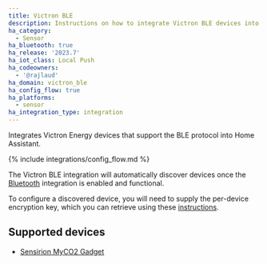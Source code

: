 ```yaml
---
title: Victron BLE
description: Instructions on how to integrate Victron BLE devices into Home Assistant.
ha_category:
  - Sensor
ha_bluetooth: true
ha_release: '2023.7'
ha_iot_class: Local Push
ha_codeowners:
  - '@rajlaud'
ha_domain: victron_ble
ha_config_flow: true
ha_platforms:
  - sensor
ha_integration_type: integration
---
```


Integrates Victron Energy devices that support the BLE protocol into Home Assistant.

{% include integrations/config_flow.md %}

The Victron BLE integration will automatically discover devices once the [Bluetooth](/integrations/bluetooth) integration is enabled and functional.

To configure a discovered device, you will need to supply the per-device encryption key, which you can retrieve using these [instructions](https://github.com/keshavdv/victron-ble/tree/main#fetching-keys).

## Supported devices

- [Sensirion MyCO2 Gadget](https://sensirion.com/products/catalog/SCD4x-CO2-Gadget/)
